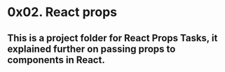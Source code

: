 # 0x02. React props

## This is a project folder for React Props Tasks, it explained further on passing props to components in React.
